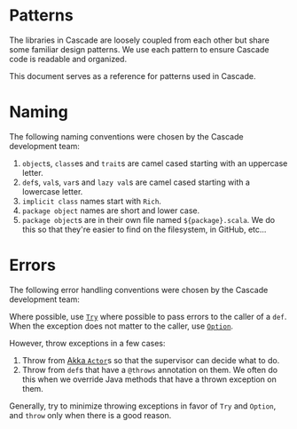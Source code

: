 # Patterns
The libraries in Cascade are loosely coupled from each other but share some familiar
design patterns. We use each pattern to ensure Cascade code is readable and organized.

This document serves as a reference for patterns used in Cascade.

# Naming
The following naming conventions were chosen by the Cascade development team:

1. `object`s, `class`es and `trait`s are camel cased starting with an uppercase
letter.
2. `def`s, `val`s, `var`s and `lazy val`s are camel cased starting with a
lowercase letter.
3. `implicit class` names start with `Rich`.
4. `package object` names are short and lower case.
5. `package object`s are in their own file named `${package}.scala`. We do this
so that they're easier to find on the filesystem, in GitHub, etc...

# Errors
The following error handling conventions were chosen by the Cascade development team:

Where possible, use [`Try`](http://www.scala-lang.org/api/current/#scala.util.Try) where
possible to pass errors to the caller of a `def`. When the exception does not
matter to the caller, use
[`Option`](http://www.scala-lang.org/api/current/#scala.Option).

However, throw exceptions in a few cases:

1. Throw from
[Akka `Actor`](http://doc.akka.io/docs/akka/2.3.5/scala/actors.html)s so that
the supervisor can decide what to do.
2. Throw from `def`s that have a `@throws` annotation on them. We often do
this when we override Java methods that have a thrown exception on them.

Generally, try to minimize throwing exceptions in favor of `Try` and
`Option`, and `throw` only when there is a good reason.
